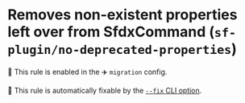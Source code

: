 # Removes non-existent properties left over from SfdxCommand (`sf-plugin/no-deprecated-properties`)

💼 This rule is enabled in the ✈️ `migration` config.

🔧 This rule is automatically fixable by the [`--fix` CLI option](https://eslint.org/docs/latest/user-guide/command-line-interface#--fix).

<!-- end auto-generated rule header -->

